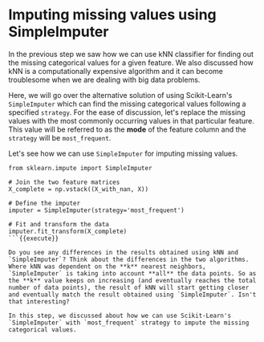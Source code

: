 # Imputing missing values using SimpleImputer

In the previous step we saw how we can use kNN classifier for finding out the missing categorical values for a given feature. We also discussed how kNN is a computationally expensive algorithm and it can become troublesome when we are dealing with big data problems.

Here, we will go over the alternative solution of using Scikit-Learn's `SimpleImputer` which can find the missing categorical values following a specified `strategy`. For the ease of discussion, let's replace the missing values with the most commonly occurring values in that particular feature. This value will be referred to as the **mode** of the feature column and the `strategy` will be `most_frequent`. 

Let's see how we can use `SimpleImputer` for imputing missing values.

```
from sklearn.impute import SimpleImputer

# Join the two feature matrices
X_complete = np.vstack((X_with_nan, X))

# Define the imputer
imputer = SimpleImputer(strategy='most_frequent')

# Fit and transform the data
imputer.fit_transform(X_complete)
```{{execute}}

Do you see any differences in the results obtained using kNN and `SimpleImputer`? Think about the differences in the two algorithms. Where kNN was dependent on the **k** nearest neighbors, `SimpleImputer` is taking into account **all** the data points. So as the **k** value keeps on increasing (and eventually reaches the total number of data points), the result of kNN will start getting closer and eventually match the result obtained using `SimpleImputer`. Isn't that interesting?

In this step, we discussed about how we can use Scikit-Learn's `SimpleImputer` with `most_frequent` strategy to impute the missing categorical values.
